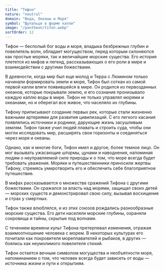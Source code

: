 ```yaml
---
title: "Тифон"
nature: "neutral"
domain: "Вода, Океаны и Моря"
symbol: "Щупальце в форме капли"
image: "/pantheon/tifon.webp"
sortOrder: 12
---
```


Тифон — бесполый бог воды и моря, владыка безбрежных глубин и
повелитель волн, обладает могуществом, перед которым склоняются
как простые моряки, так и величайшие морские существа. Его история
плетется из мифов и легенд, рассказывающих о его роли в мире и
взаимодействии с другими божествами.

В древности, когда мир был еще молод и Терра с Люмином только
начинали формировать земли и моря, Тифон был соткан из самой
первой капли вляги появившейся в мире. Он родился из первозданных
океанов, которые покрывали землю, и его сознание пронизывало
каждую каплю воды в мире. Тифон не только управлял морями и
океанами, но и оберегал все живое, что населяло их глубины.

Тифону приписывают создание первых рек, которые стали жизненно
важными артериями для развития цивилизаций. С его легкого касания
появлялись источники и родники, дарующие жизнь засушливым
землям. Тифон также учил людей плавать и строить суда, чтобы они
могли исследовать мир, расширять свои горизонты и соединяться
через моря и океаны.

Однако, как и многие боги, Тифон имел и другое, более темное лицо. Он
мог вызывать ужасающие штормы, цунами и наводнения, напоминая
людям о неуправляемой силе природы и о том, что море всегда будет
требовать уважения. Моряки и путешественники приносили жертвы
Тифону, стремясь умиротворить его и обеспечить себе благоприятное
путешествие.

В мифах рассказывается о множестве сражений Тифона с другими
божествами. Он сражался за власть над морями, защищал своих детей
— морских существ и демонстрировал свою силу, вызывая восхищение
и страх у смертных.

Тифон также влюблялся, и из этих союзов рождались разнообразные
морские существа. Его дети населяли морские глубины, охраняли
сокровища и тайны, скрытые под волнами.

С течением времени культ Тифона претерпевал изменения, отражая
взаимоотношение человека с морем. В некоторых культурах его
почитали как покровителя мореплавателей и рыбаков, в других —
боялись как неумолимого повелителя стихий.

Тифон остается вечным символом могущества и необъятности моря,
напоминанием о том, что человек всегда будет зависеть от воды —
источника жизни и пути к открытиям.
